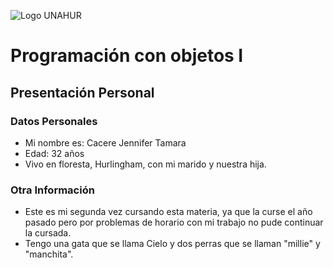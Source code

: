 ![Logo UNAHUR](./UNAHUR.png)

# Programación con objetos I
## Presentación Personal

### Datos Personales
- Mi nombre es: Cacere Jennifer Tamara
- Edad: 32 años 
- Vivo en floresta, Hurlingham, con mi marido y nuestra hija.


### Otra Información
- Este es mi segunda vez cursando esta materia, ya que la curse el año pasado pero por problemas de horario con mi trabajo no pude continuar la cursada. 
- Tengo una gata que se llama Cielo y dos perras que se llaman "millie" y "manchita".
